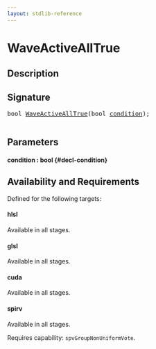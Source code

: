 ```yaml
---
layout: stdlib-reference
---
```


# WaveActiveAllTrue

## Description





## Signature 

<pre>
<span class="code_keyword">bool</span> <a href="/stdlib-reference/global-decls/WaveActiveAllTrue">WaveActiveAllTrue</a>(<span class="code_keyword">bool</span> <a href="/stdlib-reference/global-decls/WaveActiveAllTrue#decl-condition" class="code_param">condition</a>);

</pre>

## Parameters

#### condition  : bool {#decl-condition}

## Availability and Requirements

Defined for the following targets:

#### hlsl
Available in all stages.

#### glsl
Available in all stages.

#### cuda
Available in all stages.

#### spirv
Available in all stages.

Requires capability: `spvGroupNonUniformVote`.



